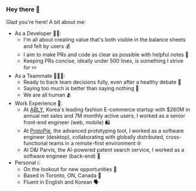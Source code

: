 ### Hey there 👋

Glad you're here! A bit about me:

- As a Developer 🧑‍💻:
  - I'm all about creating value that's both visible in the balance sheets and felt by users 💰
  - I aim to make PRs and code as clear as possible with helpful notes 📝
  - Keeping PRs concise, ideally under 500 lines, is something I strive for ✏️
- As a Teammate 🧑‍🤝‍🧑:
  - Ready to back team decisions fully, even after a healthy debate 🤝
  - Saying too much is better than saying nothing 📢
  - We are all human 🫂
- Work Experience 💼:
  - At [ABLY](https://www.linkedin.com/company/ably-corp/), Korea's leading fashion E-commerce startup with $260M in annual net sales and 7M monthly active users, I worked as a senior front-end engineer (web, mobile) 🛍️
  - At [ProtoPie](https://www.protopie.io/), the advanced prototyping tool, I worked as a software engineer (desktop), collaborating with globally distributed, cross-functional teams in a remote-first environment 🌐
  - At D&I Parvis, the AI-powered patent search service, I worked as a software engineer (back-end) 🔎
- Personal ℹ️:
  - On the lookout for new opportunities 🌟
  - Based in Toronto, ON, Canada 🍁
  - Fluent in English and Korean 🗣️
